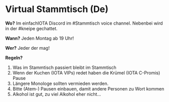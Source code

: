 # Virtual Stammtisch (De)

**Wo?** Im einfachIOTA Discord im #Stammtisch voice channel. Nebenbei wird in der #kneipe gechattet.

**Wann?** Jeden Montag ab 19 Uhr! 

**Wer?** Jeder der mag! 

**Regeln?** 
1. Was im Stammtisch passiert bleibt im Stammtisch
2. Wenn der Kuchen (IOTA VIPs) redet haben die Krümel (IOTA C-Promis) Pause
3. Längere Monologe sollten vermieden werden. 
4. Bitte (Atem-) Pausen einbauen, damit andere Personen zu Wort kommen
5. Alkohol ist gut, zu viel Alkohol eher nicht...
